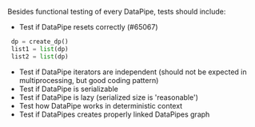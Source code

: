 Besides functional testing of every DataPipe, tests should include:

* Test if DataPipe resets correctly (#65067)
```python
 dp = create_dp()
 list1 = list(dp)
 list2 = list(dp)
```
* Test if DataPipe iterators are independent (should not be expected in multiprocessing, but good coding pattern)
* Test if DataPipe is serializable
* Test if DataPipe is lazy (serialized size is 'reasonable')
* Test how DataPipe works in deterministic context
* Test if DataPipes creates properly linked DataPipes graph
